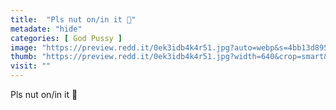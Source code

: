 ```yaml
---
title:  "Pls nut on/in it 🥺"
metadate: "hide"
categories: [ God Pussy ]
image: "https://preview.redd.it/0ek3idb4k4r51.jpg?auto=webp&s=4bb13d8959d509b3c0aa80c057f0503d87499ba8"
thumb: "https://preview.redd.it/0ek3idb4k4r51.jpg?width=640&crop=smart&auto=webp&s=c50f94ee3eecac048694d82186dd464a1605378f"
visit: ""
---
```

Pls nut on/in it 🥺
